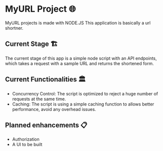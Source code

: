# MyURL Project 🌐

MyURL projects is made with NODE.JS 
This application is basically a url shortner. 

## Current Stage 🏗️

The current stage of this app is a simple node script with an API endpoints, which takes a request with a sample URL and returns the shortened form. 

## Current Functionalities 🏛️

 - Concurrency Control: The script is optimized to reject a huge number of requests at the same time. 
 - Caching: The script is using a simple caching function to allows better performance, avoid any overhead issues.  

## Planned enhancements 📋

 - Authorization
 - A UI to be built 
 